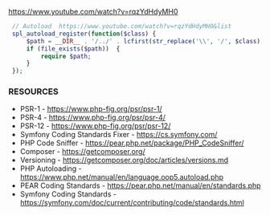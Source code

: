 https://www.youtube.com/watch?v=rqzYdHdyMH0

```php
 // Autoload  https://www.youtube.com/watch?v=rqzYdHdyMH0&list
 spl_autoload_register(function($class) {
     $path = __DIR__ . '/../' . lcfirst(str_replace('\\', '/', $class)) . '.php';
     if (file_exists($path))  {
         require $path;
     }
 });
```

### RESOURCES
- PSR-1 - https://www.php-fig.org/psr/psr-1/
- PSR-4 - https://www.php-fig.org/psr/psr-4/
- PSR-12 - https://www.php-fig.org/psr/psr-12/ 
- Symfony Coding Standards Fixer - https://cs.symfony.com/
- PHP Code Sniffer - https://pear.php.net/package/PHP_CodeSniffer/
- Composer - https://getcomposer.org/
- Versioning - https://getcomposer.org/doc/articles/versions.md
- PHP Autoloading - https://www.php.net/manual/en/language.oop5.autoload.php
- PEAR Coding Standards - https://pear.php.net/manual/en/standards.php
- Symfony Coding Standards - https://symfony.com/doc/current/contributing/code/standards.html